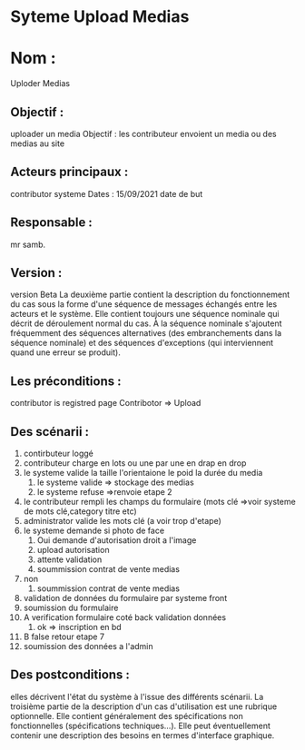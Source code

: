 # Syteme Upload Medias
# Nom :
Uploder Medias
## Objectif :
uploader un media Objectif : les contributeur envoient un media ou des medias au site

## Acteurs principaux :
contributor
systeme 
Dates :
15/09/2021 date de but 
## Responsable :
mr samb.
## Version :
version Beta
La deuxième partie contient la description du fonctionnement du cas sous la forme d'une séquence de messages échangés entre les acteurs et le système. Elle contient toujours une séquence nominale qui décrit de déroulement normal du cas. À la séquence nominale s'ajoutent fréquemment des séquences alternatives (des embranchements dans la séquence nominale) et des séquences d'exceptions (qui interviennent quand une erreur se produit).

## Les préconditions :
contributor is registred 
page Contribotor => Upload 
## Des scénarii :
1. contirbuteur loggé
2. contributeur charge en lots ou une par une en drap en drop
3. le systeme valide la taille l'orientaione le poid la durée du media
	1. le systeme valide => stockage des medias
	2. le systeme refuse =>renvoie etape 2 
4. le contributeur rempli les champs du formulaire (mots clé =>voir systeme de mots clé,category titre etc) 
5. administrator valide les mots clé (a voir trop d'etape)
6. le systeme demande si photo de face 	
	 1. Oui demande d'autorisation droit a l'image
 	 2. upload autorisation 
  	3. attente validation
  	4. soummission contrat de vente medias
6.  non
 	1. soummission contrat de vente medias 
7. validation de données du formulaire par systeme front
8. soumission du formulaire
9.  A verification formulaire coté back validation données 
	 1. ok => inscription en bd 
9. B false retour etape 7
10. soumission des données a l'admin


## Des postconditions :
elles décrivent l'état du système à l'issue des différents scénarii.
La troisième partie de la description d'un cas d'utilisation est une rubrique optionnelle. Elle contient généralement des spécifications non fonctionnelles (spécifications techniques…). Elle peut éventuellement contenir une description des besoins en termes d'interface graphique.
